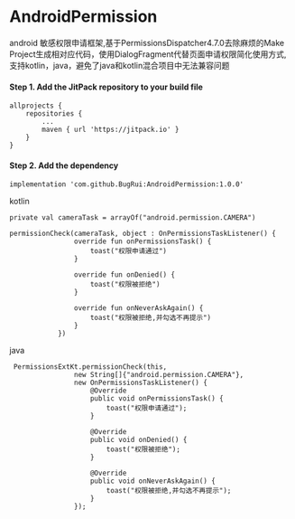 # AndroidPermission
android 敏感权限申请框架,基于PermissionsDispatcher4.7.0去除麻烦的Make Project生成相对应代码，使用DialogFragment代替页面申请权限简化使用方式,支持kotlin，java，避免了java和kotlin混合项目中无法兼容问题

#### Step 1. Add the JitPack repository to your build file
```
allprojects {
	repositories {
		...
		maven { url 'https://jitpack.io' }
	}
}

```
####  Step 2. Add the dependency
```
implementation 'com.github.BugRui:AndroidPermission:1.0.0'
```

kotlin
```
private val cameraTask = arrayOf("android.permission.CAMERA")

permissionCheck(cameraTask, object : OnPermissionsTaskListener() {
                override fun onPermissionsTask() {
                    toast("权限申请通过")
                }

                override fun onDenied() {
                    toast("权限被拒绝")
                }

                override fun onNeverAskAgain() {
                    toast("权限被拒绝,并勾选不再提示")
                }
            })
```
java
```
 PermissionsExtKt.permissionCheck(this,
                new String[]{"android.permission.CAMERA"},
                new OnPermissionsTaskListener() {
                    @Override
                    public void onPermissionsTask() {
                        toast("权限申请通过");
                    }

                    @Override
                    public void onDenied() {
                        toast("权限被拒绝");
                    }

                    @Override
                    public void onNeverAskAgain() {
                        toast("权限被拒绝,并勾选不再提示");
                    }
                });
```
